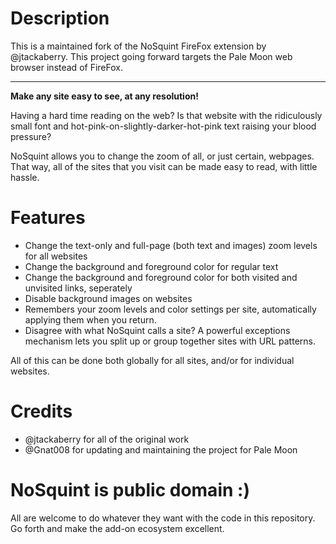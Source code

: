 # Description
This is a maintained fork of the NoSquint FireFox extension by @jtackaberry. This project going forward targets the Pale Moon web browser instead of FireFox.

---

__Make any site easy to see, at any resolution!__

Having a hard time reading on the web? Is that website with the ridiculously small font and hot-pink-on-slightly-darker-hot-pink text raising your blood pressure?

NoSquint allows you to change the zoom of all, or just certain, webpages. That way, all of the sites that you visit can be made easy to read, with little hassle.

# Features
* Change the text-only and full-page (both text and images) zoom levels for all websites
* Change the background and foreground color for regular text
* Change the background and foreground color for both visited and unvisited links, seperately
* Disable background images on websites
* Remembers your zoom levels and color settings per site, automatically applying them when you return.
* Disagree with what NoSquint calls a site? A powerful exceptions mechanism lets you split up or group together sites with URL patterns.

All of this can be done both globally for all sites, and/or for individual websites.

# Credits
* @jtackaberry for all of the original work
* @Gnat008 for updating and maintaining the project for Pale Moon

# NoSquint is public domain :)
All are welcome to do whatever they want with the code in this repository.  Go forth and make the add-on ecosystem excellent.
